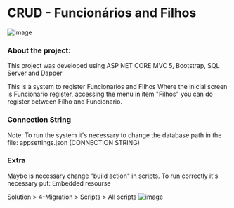 # CRUD - Funcionários and Filhos

![image](https://github.com/heberGustavo/teste-GCASPP/assets/44476616/7509d746-631e-40a6-a0f0-ee6f2a412718)

### About the project: 
This project was developed using ASP NET CORE MVC 5, Bootstrap, SQL Server and Dapper

This is a system to register Funcionarios and Filhos
Where the inicial screen is Funcionario register, accessing the menu in item "Filhos" you can do register between Filho and Funcionario.

### Connection String
Note: To run the system it's necessary to change the database path in the file: appsettings.json (CONNECTION STRING)

### Extra
Maybe is necessary change "build action" in scripts. To run correctly it's necessary put: Embedded resourse

Solution > 4-Migration > Scripts > All scripts
![image](https://github.com/heberGustavo/teste-GCASPP/assets/44476616/70ba6bd1-6058-4cd1-a380-2b458a112d09)


